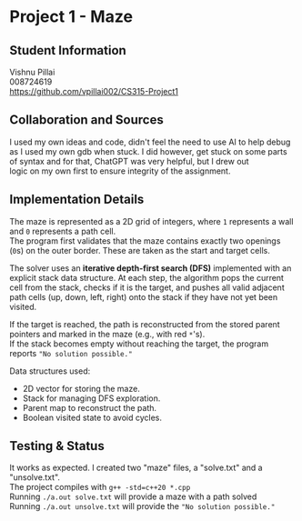 # Project 1 - Maze

## Student Information
Vishnu Pillai  
008724619  
https://github.com/vpillai002/CS315-Project1

## Collaboration and Sources
I used my own ideas and code, didn't feel the need to use AI to help debug as I used my own gdb when stuck. 
I did however, get stuck on some parts of syntax and for that, ChatGPT was very helpful, but I drew out  
logic on my own first to ensure integrity of the assignment.  

## Implementation Details
The maze is represented as a 2D grid of integers, where `1` represents a wall and `0` represents a path cell.  
The program first validates that the maze contains exactly two openings (`0`s) on the outer border. These are taken as the start and target cells.  

The solver uses an **iterative depth-first search (DFS)** implemented with an explicit stack data structure. At each step, the algorithm pops the current cell from the stack, checks if it is the target, and pushes all valid adjacent path cells (up, down, left, right) onto the stack if they have not yet been visited.  

If the target is reached, the path is reconstructed from the stored parent pointers and marked in the maze (e.g., with red `*`'s).  
If the stack becomes empty without reaching the target, the program reports `"No solution possible."`

Data structures used:
- 2D vector for storing the maze.
- Stack for managing DFS exploration.
- Parent map to reconstruct the path.
- Boolean visited state to avoid cycles.

## Testing & Status
It works as expected. I created two "maze" files, a "solve.txt" and a "unsolve.txt".  
The project compiles with `g++ -std=c++20 *.cpp`  
Running `./a.out solve.txt` will provide a maze with a path solved  
Running `./a.out unsolve.txt` will provide the `"No solution possible."`  